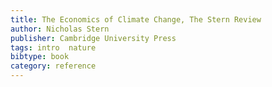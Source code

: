 ```yaml
---
title: The Economics of Climate Change, The Stern Review
author: Nicholas Stern
publisher: Cambridge University Press
tags: intro  nature
bibtype: book
category: reference
---
```

